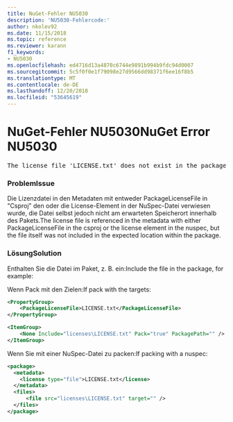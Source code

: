 ```yaml
---
title: NuGet-Fehler NU5030
description: 'NU5030-Fehlercode:'
author: nkolev92
ms.date: 11/15/2018
ms.topic: reference
ms.reviewer: karann
f1_keywords:
- NU5030
ms.openlocfilehash: ed4716d13a4870c6744e9891b994b9fdc94d0007
ms.sourcegitcommit: 5c5f0f0e1f79098e27d9566dd98371f6ee16f8b5
ms.translationtype: MT
ms.contentlocale: de-DE
ms.lasthandoff: 12/20/2018
ms.locfileid: "53645619"
---
```

# <a name="nuget-error-nu5030"></a><span data-ttu-id="38af0-103">NuGet-Fehler NU5030</span><span class="sxs-lookup"><span data-stu-id="38af0-103">NuGet Error NU5030</span></span>
<pre>The license file 'LICENSE.txt' does not exist in the package.</pre>

### <a name="issue"></a><span data-ttu-id="38af0-104">Problem</span><span class="sxs-lookup"><span data-stu-id="38af0-104">Issue</span></span>

<span data-ttu-id="38af0-105">Die Lizenzdatei in den Metadaten mit entweder PackageLicenseFile in "Csproj" den oder die License-Element in der NuSpec-Datei verwiesen wurde, die Datei selbst jedoch nicht am erwarteten Speicherort innerhalb des Pakets.</span><span class="sxs-lookup"><span data-stu-id="38af0-105">The license file is referenced in the metadata with either PackageLicenseFile in the csproj or the license element in the nuspec, but the file itself was not included in the expected location within the package.</span></span>


### <a name="solution"></a><span data-ttu-id="38af0-106">Lösung</span><span class="sxs-lookup"><span data-stu-id="38af0-106">Solution</span></span>

<span data-ttu-id="38af0-107">Enthalten Sie die Datei im Paket, z. B. ein:</span><span class="sxs-lookup"><span data-stu-id="38af0-107">Include the file in the package, for example:</span></span>

<span data-ttu-id="38af0-108">Wenn Pack mit den Zielen:</span><span class="sxs-lookup"><span data-stu-id="38af0-108">If pack with the targets:</span></span>
```xml
<PropertyGroup>
    <PackageLicenseFile>LICENSE.txt</PackageLicenseFile>
</PropertyGroup>

<ItemGroup>
    <None Include="licenses\LICENSE.txt" Pack="true" PackagePath="" />
</ItemGroup>
```

<span data-ttu-id="38af0-109">Wenn Sie mit einer NuSpec-Datei zu packen:</span><span class="sxs-lookup"><span data-stu-id="38af0-109">If packing with a nuspec:</span></span>
```xml
<package>
  <metadata>
    <license type="file">LICENSE.txt</license>
  </metadata>
  <files>
      <file src="licenses\LICENSE.txt" target="" />
  </files>
</package>
```

